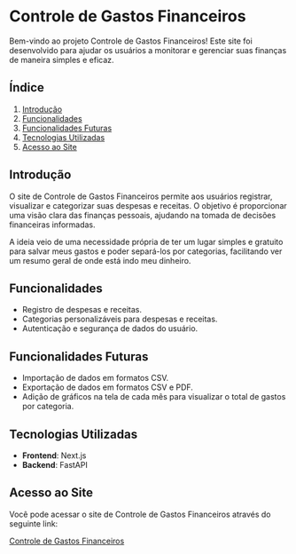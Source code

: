 # Controle de Gastos Financeiros

Bem-vindo ao projeto Controle de Gastos Financeiros! Este site foi desenvolvido para ajudar os usuários a monitorar e gerenciar suas finanças de maneira simples e eficaz.

## Índice

1. [Introdução](#introdução)
2. [Funcionalidades](#funcionalidades)
3. [Funcionalidades Futuras](#funcionalidades-futuras)
4. [Tecnologias Utilizadas](#tecnologias-utilizadas)
5. [Acesso ao Site](#acesso-ao-site)

## Introdução

O site de Controle de Gastos Financeiros permite aos usuários registrar, visualizar e categorizar suas despesas e receitas. O objetivo é proporcionar uma visão clara das finanças pessoais, ajudando na tomada de decisões financeiras informadas.

A ideia veio de uma necessidade própria de ter um lugar simples e gratuito para salvar meus gastos e poder separá-los por categorias, facilitando ver um resumo geral de onde está indo meu dinheiro.

## Funcionalidades

- Registro de despesas e receitas.
- Categorias personalizáveis para despesas e receitas.
- Autenticação e segurança de dados do usuário.

## Funcionalidades Futuras

- Importação de dados em formatos CSV.
- Exportação de dados em formatos CSV e PDF.
- Adição de gráficos na tela de cada mês para visualizar o total de gastos por categoria.

## Tecnologias Utilizadas

- **Frontend**: Next.js
- **Backend**: FastAPI

## Acesso ao Site

Você pode acessar o site de Controle de Gastos Financeiros através do seguinte link:

[Controle de Gastos Financeiros](https://financing-app-web.vercel.app/)
